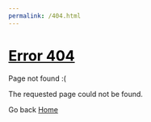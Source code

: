 ```yaml
---
permalink: /404.html
---
```


# <a href="https://raw.githubusercontent.com/lukemanners/Luke-Manners/gh-pages/images/danny.jpeg" style="color:black"> Error 404 </a>

Page not found :(

The requested page could not be found.

Go back [Home](index)

